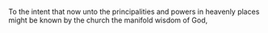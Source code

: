 To the intent that now unto the principalities and powers in heavenly places might be known by the church the manifold wisdom of God,
